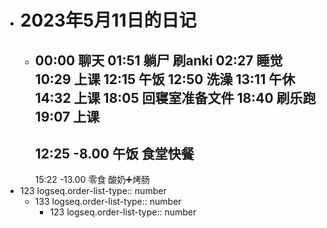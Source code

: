 - # 2023年5月11日的日记
	- 00:00
	  聊天
	  01:51
	  躺尸
	  刷anki
	  02:27
	  睡觉
	  10:29
	  上课
	  12:15
	  午饭
	  12:50
	  洗澡
	  13:11
	  午休
	  14:32
	  上课
	  18:05
	  回寝室准备文件 
	  18:40
	  刷乐跑
	  19:07
	  上课 
	  ---
	  12:25
	  -8.00
	  午饭
	  食堂快餐
	  --
	  15:22
	  -13.00
	  零食
	  酸奶➕烤肠
- 123
  logseq.order-list-type:: number
	- 133
	  logseq.order-list-type:: number
		- 123
		  logseq.order-list-type:: number